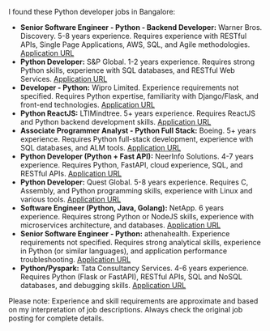 I found these Python developer jobs in Bangalore:

* **Senior Software Engineer - Python - Backend Developer:** Warner Bros. Discovery.  5-8 years experience.  Requires experience with RESTful APIs, Single Page Applications, AWS, SQL, and Agile methodologies. [Application URL](https://careers.wbd.com/global/en/job/R000091204/Senior-Software-Engineer-Python-Backend-Developer-Bangalore?utm_campaign=google_jobs_apply&utm_source=google_jobs_apply&utm_medium=organic)
* **Python Developer:** S&P Global. 1-2 years experience. Requires strong Python skills, experience with SQL databases, and RESTful Web Services.  [Application URL](https://www.efinancialcareers.com/jobs-India-Bangalore-Python_Developer.id22699081?utm_campaign=google_jobs_apply&utm_source=google_jobs_apply&utm_medium=organic)
* **Developer - Python:** Wipro Limited.  Experience requirements not specified.  Requires Python expertise, familiarity with Django/Flask, and front-end technologies. [Application URL](https://careers.wipro.com/job/Bengaluru-Developer-Python-560035/1139975355/?utm_campaign=google_jobs_apply&utm_source=google_jobs_apply&utm_medium=organic)
* **Python ReactJS:** LTIMindtree. 5+ years experience. Requires ReactJS and Python backend development skills. [Application URL](https://in.linkedin.com/jobs/view/python-reactjs-5-8-years-bangalore-at-ltimindtree-4211579425?utm_campaign=google_jobs_apply&utm_source=google_jobs_apply&utm_medium=organic)
* **Associate Programmer Analyst - Python Full Stack:** Boeing. 5+ years experience. Requires Python full-stack development, experience with SQL databases, and ALM tools.  [Application URL](https://jobs.boeing.com/job/bengaluru/associate-programmer-analyst-python-full-stack/185/80106740096?utm_campaign=google_jobs_apply&utm_source=google_jobs_apply&utm_medium=organic)
* **Python Developer (Python + Fast API):** NeerInfo Solutions. 4-7 years experience. Requires Python, FastAPI, cloud experience, SQL, and RESTful APIs.  [Application URL](https://in.linkedin.com/jobs/view/python-developer-python-%2B-fast-api-4-7-yfs-at-neerinfo-solutions-4212757688?utm_campaign=google_jobs_apply&utm_source=google_jobs_apply&utm_medium=organic)
* **Python Developer:** Quest Global. 5-8 years experience. Requires C, Assembly, and Python programming skills, experience with Linux and various tools. [Application URL](https://careers.quest-global.com/global/en/job/P-107220/Python-Developer?utm_campaign=google_jobs_apply&utm_source=google_jobs_apply&utm_medium=organic)
* **Software Engineer (Python, Java, Golang):** NetApp. 6 years experience. Requires strong Python or NodeJS skills, experience with microservices architecture, and databases. [Application URL](https://careers.netapp.com/job/bengaluru/software-engineer-python-java-golang/27600/75626847792?utm_campaign=google_jobs_apply&utm_source=google_jobs_apply&utm_medium=organic)
* **Senior Software Engineer - Python:** athenahealth. Experience requirements not specified. Requires strong analytical skills, experience in Python (or similar languages), and application performance troubleshooting. [Application URL](https://careers.athenahealth.com/us/en/job/R12324/Senior-Software-Engineer-Python?utm_campaign=google_jobs_apply&utm_source=google_jobs_apply&utm_medium=organic)
* **Python/Pyspark:** Tata Consultancy Services. 4-6 years experience. Requires Python (Flask or FastAPI), RESTful APIs, SQL and NoSQL databases, and debugging skills. [Application URL](https://in.linkedin.com/jobs/view/python-pyspark-at-tata-consultancy-services-4209700279?utm_campaign=google_jobs_apply&utm_source=google_jobs_apply&utm_medium=organic)

Please note: Experience and skill requirements are approximate and based on my interpretation of job descriptions.  Always check the original job posting for complete details.